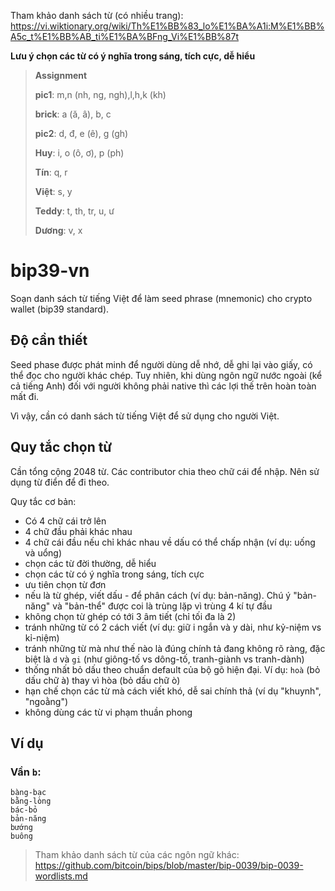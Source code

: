 Tham khảo danh sách từ (có nhiều trang):  https://vi.wiktionary.org/wiki/Th%E1%BB%83_lo%E1%BA%A1i:M%E1%BB%A5c_t%E1%BB%AB_ti%E1%BA%BFng_Vi%E1%BB%87t

**Lưu ý chọn các từ có ý nghĩa trong sáng, tích cực, dễ hiểu**

> **Assignment**
>
> **pic1**: m,n (nh, ng, ngh),l,h,k (kh)
>
> **brick**: a (ă, â), b, c
>
> **pic2**: d, đ, e (ê), g (gh)
>
> **Huy**: i, o (ô, ơ), p (ph)
>
> **Tín**: q, r
>
> **Việt**: s, y
>
> **Teddy**: t, th, tr, u, ư
>
> **Dương**: v, x

# bip39-vn

Soạn danh sách từ tiếng Việt để làm seed phrase (mnemonic) cho crypto wallet (bip39 standard).

## Độ cần thiết

Seed phase được phát minh để người dùng dễ nhớ, dễ ghi lại vào giấy, có thể đọc cho người khác chép. Tuy nhiên, khi dùng ngôn ngữ nước ngoài (kể cả tiếng Anh) đối với người không phải native thì các lợi thế trên hoàn toàn mất đi.

Vì vậy, cần có danh sách từ tiếng Việt để sử dụng cho người Việt.

## Quy tắc chọn từ

Cần tổng cộng 2048 từ. Các contributor chia theo chữ cái để nhập. Nên sử dụng từ điển để đi theo.

Quy tắc cơ bản:

- Có 4 chữ cái trở lên
- 4 chữ đầu phải khác nhau
- 4 chữ cái đầu nếu chỉ khác nhau về dấu có thể chấp nhận (ví dụ: uống và uổng)
- chọn các từ đời thường, dễ hiểu
- chọn các từ có ý nghĩa trong sáng, tích cực
- ưu tiên chọn từ đơn
- nếu là từ ghép, viết dấu - để phân cách (ví dụ: bản-năng). Chú ý "bản-năng" và "bản-thể" được coi là trùng lặp vì trùng 4 kí tự đầu
- không chọn từ ghép có tới 3 âm tiết (chỉ tối đa là 2)
- tránh những từ có 2 cách viết (ví dụ: giữ i ngắn và y dài, như kỷ-niệm vs kỉ-niệm)
- tránh những từ mà như thế nào là đúng chính tả đang không rõ ràng, đặc biệt là `d` và `gi` (như giông-tố vs dông-tố, tranh-giành vs tranh-dành)
- thống nhất bỏ dấu theo chuẩn default của bộ gõ hiện đại. Ví dụ: `hoà` (bỏ dấu chữ à) thay vì hòa (bỏ dấu chữ ò)
- hạn chế chọn các từ mà cách viết khó, dễ sai chính thả (ví dụ "khuynh", "ngoằng")
- không dùng các từ vi phạm thuần phong

## Ví dụ

### Vần `b`:
```
bàng-bạc
bằng-lòng
bác-bỏ
bản-năng
bướng
buông
```

> Tham khảo danh sách từ của các ngôn ngữ khác: https://github.com/bitcoin/bips/blob/master/bip-0039/bip-0039-wordlists.md
